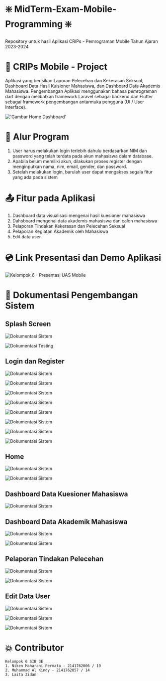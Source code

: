 # ❇️ MidTerm-Exam-Mobile-Programming ❇️
Repository untuk hasil Aplikasi CRIPs - Pemrograman Mobile Tahun Ajaran 2023-2024

# 📱 CRIPs Mobile - Project
Aplikasi yang berisikan Laporan Pelecehan dan Kekerasan Seksual, Dashboard Data Hasil Kuisioner Mahasiswa, dan Dashboard Data Akademis Mahasiswa. Pengembangan Aplikasi menggunakan bahasa pemrograman dart dengan melibatkan framework Laravel sebagai backend dan Flutter sebagai framework pengembangan antarmuka pengguna (UI / User Interface).

!['Gambar Home Dashboard'](https://github.com/nikenmn/Mobile_Programming_Final_Exams/blob/a114b2ce92be74eb29335dedc4c13f0d0549cc09/documentation_picture/home.jpg)

# 💫 Alur Program
1. User harus melakukan login terlebih dahulu berdasarkan NIM dan password yang telah terdata pada akun mahasiswa dalam database.
2. Apabila belum memiliki akun, dilakukan proses register dengan menginputkan nama, nim, email, gender, dan password.
3. Setelah melakukan login, barulah user dapat mengakses segala fitur yang ada pada sistem

# 📤 Fitur pada Aplikasi
1. Dashboard data visualisasi mengenai hasil kuesioner mahasiswa
2. Dahsboard mengenai data akademis mahasiswa dan calon mahasiswa
3. Pelaporan Tindakan Kekerasan dan Pelecehan Seksual
4. Pelaporan Kegiatan Akademik oleh Mahasiswa
5. Edit data user

# 💿 Link Presentasi dan Demo Aplikasi
![Kelompok 6 - Presentasi UAS Mobile](https://www.youtube.com/watch?v=796DJ9KBjbA)


# 💫 Dokumentasi Pengembangan Sistem

## Splash Screen

![Dokumentasi Sistem](https://github.com/nikenmn/Mobile_Programming_Final_Exams/blob/a114b2ce92be74eb29335dedc4c13f0d0549cc09/documentation_picture/splash.jpg)

![Dokumentasi Testing](https://github.com/nikenmn/Mobile_Programming_Final_Exams/blob/a114b2ce92be74eb29335dedc4c13f0d0549cc09/documentation_picture/splash2.jpg)

## Login dan Register

![Dokumentasi Sistem](https://github.com/nikenmn/Mobile_Programming_Final_Exams/blob/a114b2ce92be74eb29335dedc4c13f0d0549cc09/documentation_picture/login.jpg)

![Dokumentasi Sistem](https://github.com/nikenmn/Mobile_Programming_Final_Exams/blob/a114b2ce92be74eb29335dedc4c13f0d0549cc09/documentation_picture/r1.jpg)

![Dokumentasi Sistem](https://github.com/nikenmn/Mobile_Programming_Final_Exams/blob/a114b2ce92be74eb29335dedc4c13f0d0549cc09/documentation_picture/r2.jpg)

![Dokumentasi Sistem](https://github.com/nikenmn/Mobile_Programming_Final_Exams/blob/a114b2ce92be74eb29335dedc4c13f0d0549cc09/documentation_picture/r3.jpg)

![Dokumentasi Sistem](https://github.com/nikenmn/Mobile_Programming_Final_Exams/blob/a114b2ce92be74eb29335dedc4c13f0d0549cc09/documentation_picture/r4.jpg)

![Dokumentasi Sistem](https://github.com/nikenmn/Mobile_Programming_Final_Exams/blob/a114b2ce92be74eb29335dedc4c13f0d0549cc09/documentation_picture/r5.jpg)

![Dokumentasi Sistem](https://github.com/nikenmn/Mobile_Programming_Final_Exams/blob/a114b2ce92be74eb29335dedc4c13f0d0549cc09/documentation_picture/r6.jpg)

![Dokumentasi Sistem](https://github.com/nikenmn/Mobile_Programming_Final_Exams/blob/a114b2ce92be74eb29335dedc4c13f0d0549cc09/documentation_picture/r7.jpg)


## Home 

![Dokumentasi Sistem](https://github.com/nikenmn/Mobile_Programming_Final_Exams/blob/a114b2ce92be74eb29335dedc4c13f0d0549cc09/documentation_picture/home.jpg)

![Dokumentasi Sistem](https://github.com/nikenmn/Mobile_Programming_Final_Exams/blob/a114b2ce92be74eb29335dedc4c13f0d0549cc09/documentation_picture/sidebar.jpg)


## Dashboard Data Kuesioner Mahasiswa

![Dokumentasi Sistem](https://github.com/nikenmn/Mobile_Programming_Final_Exams/blob/a114b2ce92be74eb29335dedc4c13f0d0549cc09/documentation_picture/dshAk.jpg)



## Dashboard Data Akademik Mahasiswa

![Dokumentasi Sistem](https://github.com/nikenmn/Mobile_Programming_Final_Exams/blob/a114b2ce92be74eb29335dedc4c13f0d0549cc09/documentation_picture/dashboardAkademik.jpg)

![Dokumentasi Sistem](https://github.com/nikenmn/Mobile_Programming_Final_Exams/blob/a114b2ce92be74eb29335dedc4c13f0d0549cc09/documentation_picture/dashboardAkademik2.jpg)


## Pelaporan Tindakan Pelecehan 

![Dokumentasi Sistem](https://github.com/nikenmn/Mobile_Programming_Final_Exams/blob/a114b2ce92be74eb29335dedc4c13f0d0549cc09/documentation_picture/formpelecehan.jpg)

![Dokumentasi Sistem](https://github.com/nikenmn/Mobile_Programming_Final_Exams/blob/a114b2ce92be74eb29335dedc4c13f0d0549cc09/documentation_picture/formpelecehanlanjutan.jpg)


## Edit Data User

![Dokumentasi Sistem](https://github.com/nikenmn/Mobile_Programming_Final_Exams/blob/a114b2ce92be74eb29335dedc4c13f0d0549cc09/documentation_picture/edit%20user.jpg)

![Dokumentasi Sistem](https://github.com/nikenmn/Mobile_Programming_Final_Exams/blob/a114b2ce92be74eb29335dedc4c13f0d0549cc09/documentation_picture/edituser.jpg)

![Dokumentasi Sistem](https://github.com/nikenmn/Mobile_Programming_Final_Exams/blob/a114b2ce92be74eb29335dedc4c13f0d0549cc09/documentation_picture/edituser2.jpg)



# 💥 Contributor
    Kelompok 6 SIB 3E
    1. Niken Maharani Permata - 2141762006 / 19
    2. Muhammad Al Kindy - 2141762057 / 14
    3. Laita Zidan






